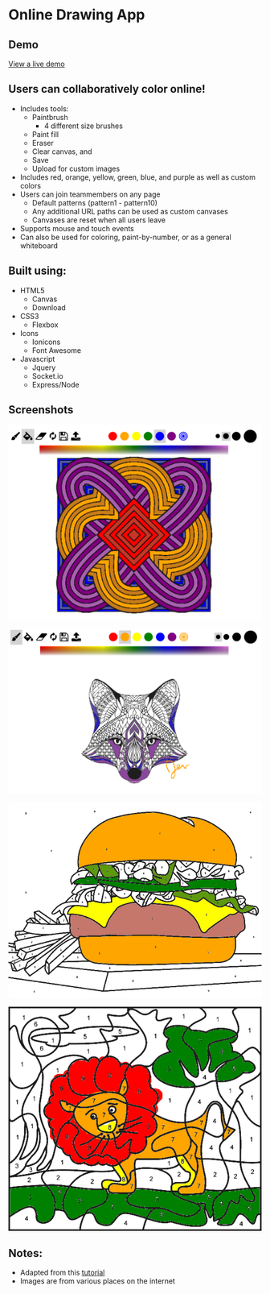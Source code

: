 # Online Drawing App

## Demo
[View a live demo](http://colortogether.herokuapp.com/)

## Users can collaboratively color online!
- Includes tools:
  - Paintbrush
    - 4 different size brushes
  - Paint fill
  - Eraser
  - Clear canvas, and
  - Save
  - Upload for custom images
- Includes red, orange, yellow, green, blue, and purple as well as custom colors
- Users can join teammembers on any page
  - Default patterns (pattern1 - pattern10)
  - Any additional URL paths can be used as custom canvases
  - Canvases are reset when all users leave
- Supports mouse and touch events
- Can also be used for coloring, paint-by-number, or as a general whiteboard

## Built using:
- HTML5
  - Canvas
  - Download
- CSS3
  - Flexbox
- Icons
  - Ionicons
  - Font Awesome
- Javascript
  - Jquery
  - Socket.io
  - Express/Node

## Screenshots

![](screenshots/pattern1_screenshot.png)

![](screenshots/pattern8_screenshot.png)

![](screenshots/pattern9.png)

![](screenshots/pattern10.png)

## Notes:
- Adapted from this [tutorial](http://www.williammalone.com/articles/create-html5-canvas-javascript-drawing-app/)
- Images are from various places on the internet
